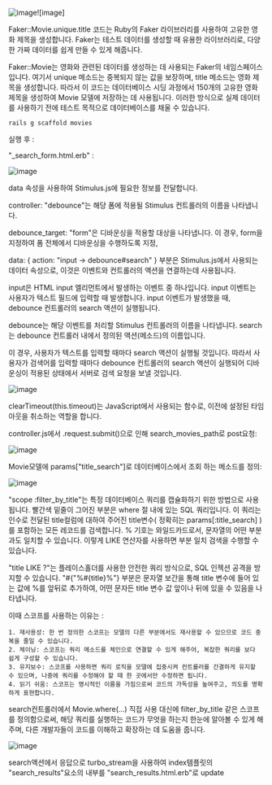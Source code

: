 ![image](https://github.com/twingay96/movie_searching/assets/64403357/39a14060-6562-421d-8905-a9e1ca6f1053)![image]

Faker::Movie.unique.title 코드는 Ruby의 Faker 라이브러리를 사용하여 고유한 영화 제목을 생성합니다. Faker는 테스트 데이터를 생성할 때 유용한 라이브러리로, 다양한 가짜 데이터를 쉽게 만들 수 있게 해줍니다.

Faker::Movie는 영화와 관련된 데이터를 생성하는 데 사용되는 Faker의 네임스페이스입니다. 여기서 unique 메소드는 중복되지 않는 값을 보장하며, title 메소드는 영화 제목을 생성합니다. 따라서 이 코드는 데이터베이스 시딩 과정에서 150개의 고유한 영화 제목을 생성하여 Movie 모델에 저장하는 데 사용됩니다. 이러한 방식으로 실제 데이터를 사용하기 전에 테스트 목적으로 데이터베이스를 채울 수 있습니다.

    rails g scaffold movies
    
실행 후 :

"_search_form.html.erb" :

![image](https://github.com/twingay96/movie_searching/assets/64403357/c64b19d0-6433-4970-9511-b6c0a475c91b)

data 속성을 사용하여 Stimulus.js에 필요한 정보를 전달합니다.

controller: "debounce"는 해당 폼에 적용될 Stimulus 컨트롤러의 이름을 나타냅니다.

debounce_target: "form"은 디바운싱을 적용할 대상을 나타냅니다. 
이 경우, form을 지정하여 폼 전체에서 디바운싱을 수행하도록 지정,

data: { action: "input -> debounce#search" } 부분은 Stimulus.js에서 사용되는 데이터 속성으로, 이것은 이벤트와 컨트롤러의 액션을 연결하는데 사용됩니다.

input은 HTML input 엘리먼트에서 발생하는 이벤트 중 하나입니다. 
input 이벤트는 사용자가 텍스트 필드에 입력할 때 발생합니다.
input 이벤트가 발생했을 때, debounce 컨트롤러의 search 액션이 실행됩니다.

debounce는 해당 이벤트를 처리할 Stimulus 컨트롤러의 이름을 나타냅니다.
search는 debounce 컨트롤러 내에서 정의된 액션(메소드)의 이름입니다. 

이 경우, 사용자가 텍스트를 입력할 때마다 search 액션이 실행될 것입니다.
따라서 사용자가 검색어를 입력할 때마다 debounce 컨트롤러의 search 액션이 실행되어 
디바운싱이 적용된 상태에서 서버로 검색 요청을 보낼 것입니다.

![image](https://github.com/twingay96/movie_searching/assets/64403357/92339b6d-d289-4a10-b7d2-2e6988009d96)

clearTimeout(this.timeout)는 JavaScript에서 사용되는 함수로, 
이전에 설정된 타임아웃을 취소하는 역할을 합니다.

controller.js에서 .request.submit()으로 인해 search_movies_path로 post요청:

![image](https://github.com/twingay96/movie_searching/assets/64403357/1eee1ee2-2212-4b0d-9e6d-f1cabcf3f84a)

Movie모델에 params["title_search"]로 데이터베이스에서 조회 하는 메소드를 정의:


![image](https://github.com/twingay96/movie_searching/assets/64403357/88c7929a-5c35-4490-94e5-e70688d4de5f)

"scope :filter_by_title"는 특정 데이터베이스 쿼리를 캡슐화하기 위한 방법으로 사용됩니다.
빨간색 밑줄이 그어진 부분은 where 절 내에 있는 SQL 쿼리입니다. 
이 쿼리는 인수로 전달된 title컬럼에 대하여 주어진 title변수( 정확히는 params[:title_search] )를 포함하는 모든 레코드를 검색합니다. 
% 기호는 와일드카드로서, 문자열의 어떤 부분과도 일치할 수 있습니다. 
이렇게 LIKE 연산자를 사용하면 부분 일치 검색을 수행할 수 있습니다.

"title LIKE ?"는 플레이스홀더를 사용한 안전한 쿼리 방식으로, SQL 인젝션 공격을 방지할 수 있습니다. "#{"%#{title}%"} 부분은 문자열 보간을 통해 title 변수에 들어 있는 값에 %를 앞뒤로 추가하여, 어떤 문자든 title 변수 값 앞이나 뒤에 있을 수 있음을 나타냅니다.

이때 스코프를 사용하는 이유는 :

    1. 재사용성: 한 번 정의한 스코프는 모델의 다른 부분에서도 재사용할 수 있으므로 코드 중복을 줄일 수 있습니다.
    2. 체이닝: 스코프는 쿼리 메소드를 체인으로 연결할 수 있게 해주어, 복잡한 쿼리를 보다 쉽게 구성할 수 있습니다.
    3. 유지보수: 스코프를 사용하면 쿼리 로직을 모델에 집중시켜 컨트롤러를 간결하게 유지할 수 있으며, 나중에 쿼리를 수정해야 할 때 한 곳에서만 수정하면 됩니다.
    4. 읽기 쉬움: 스코프는 명시적인 이름을 가짐으로써 코드의 가독성을 높여주고, 의도를 명확하게 표현합니다.

search컨트롤러에서 Movie.where(...) 직접 사용 대신에 filter_by_title 같은 스코프를 정의함으로써, 해당 쿼리를 실행하는 코드가 무엇을 하는지 한눈에 알아볼 수 있게 해주며, 다른 개발자들이 코드를 이해하고 확장하는 데 도움을 줍니다.

![image](https://github.com/twingay96/movie_searching/assets/64403357/f7e75107-40f7-49f2-9687-f146b641f31f)

search액션에서 응답으로 turbo_stream을 사용하여 index템플릿의 
"search_results"요소의 내부를 "search_results.html.erb"로 update 




